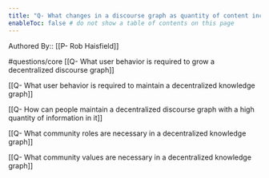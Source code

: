 ```yaml
---
title: "Q- What changes in a discourse graph as quantity of content increases"
enableToc: false # do not show a table of contents on this page
---
```

Authored By:: [[P- Rob Haisfield]]

#questions/core 
[[Q- What user behavior is required to grow a decentralized discourse graph]]

[[Q- What user behavior is required to maintain a decentralized knowledge graph]]

[[Q- How can people maintain a decentralized discourse graph with a high quantity of information in it]]

[[Q- What community roles are necessary in a decentralized knowledge graph]]

[[Q- What community values are necessary in a decentralized knowledge graph]]